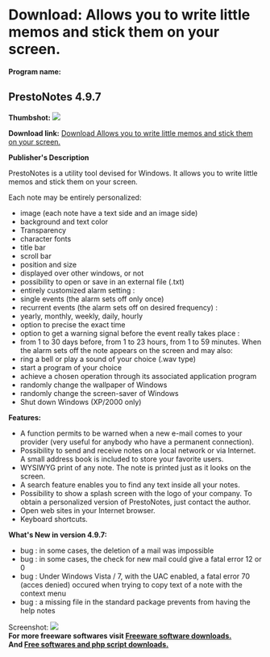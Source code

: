 # Download: Allows you to write little memos and stick them on your screen.

**Program name:**

## PrestoNotes 4.9.7

  
**Thumbshot:** ![](http://www.freewarefiles.com/screenshot/prestonotes_md.gif)   
  
**Download link:** [Download Allows you to write little memos and stick them on your screen.](http://freesoftwares.boysofts.com/PrestoNotes_program_15022.html)  
  


**Publisher's Description**  
  


PrestoNotes is a utility tool devised for Windows. It allows you to write little memos and stick them on your screen. 

Each note may be entirely personalized:

  * image (each note have a text side and an image side) 
  * background and text color 
  * Transparency 
  * character fonts 
  * title bar 
  * scroll bar 
  * position and size 
  * displayed over other windows, or not 
  * possibility to open or save in an external file (.txt) 
  * entirely customized alarm setting : 
  * single events (the alarm sets off only once) 
  * recurrent events (the alarm sets off on desired frequency) : 
  * yearly, monthly, weekly, daily, hourly 
  * option to precise the exact time 
  * option to get a warning signal before the event really takes place : 
  * from 1 to 30 days before, from 1 to 23 hours, from 1 to 59 minutes. 
When the alarm sets off the note appears on the screen and may also: 
  * ring a bell or play a sound of your choice (.wav type) 
  * start a program of your choice 
  * achieve a chosen operation through its associated application program 
  * randomly change the wallpaper of Windows 
  * randomly change the screen-saver of Windows 
  * Shut down Windows (XP/2000 only) 

**Features:**

  * A function permits to be warned when a new e-mail comes to your provider (very useful for anybody who have a permanent connection). 
  * Possibility to send and receive notes on a local network or via Internet. A small address book is included to store your favorite users. 
  * WYSIWYG print of any note. The note is printed just as it looks on the screen. 
  * A search feature enables you to find any text inside all your notes. 
  * Possibility to show a splash screen with the logo of your company. To obtain a personalized version of PrestoNotes, just contact the author. 
  * Open web sites in your Internet browser. 
  * Keyboard shortcuts. 

**What's New in version 4.9.7:**

  * bug : in some cases, the deletion of a mail was impossible 
  * bug : in some cases, the check for new mail could give a fatal error 12 or 0 
  * bug : Under Windows Vista / 7, with the UAC enabled, a fatal error 70 (acces denied) occured when trying to copy text of a note with the context menu 
  * bug : a missing file in the standard package prevents from having the help notes 

  
  
Screenshot: ![](http://www.freewarefiles.com/screenshot/prestonotes.gif)   
**For more freeware softwares visit [Freeware software downloads.](http://freesoftwares.boysofts.com/)**   
**And [Free softwares and php script downloads.](http://www.boysofts.com/)**
